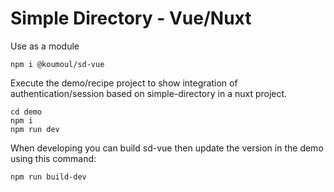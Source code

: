 # Simple Directory - Vue/Nuxt

Use as a module

    npm i @koumoul/sd-vue

Execute the demo/recipe project to show integration of authentication/session based on simple-directory in a nuxt project.

    cd demo
    npm i
    npm run dev

When developing you can build sd-vue then update the version in the demo using this command:

    npm run build-dev
